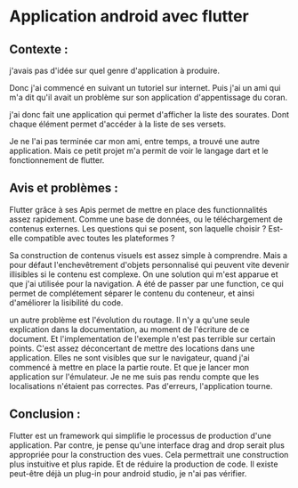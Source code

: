 # Application android avec flutter

## Contexte :


j'avais pas d'idée sur quel genre d'application à produire.

Donc j'ai commencé en suivant un tutoriel sur internet. Puis j'ai un ami qui m'a dit qu'il avait un problème sur son application d'appentissage du coran.

j'ai donc fait une application qui permet d'afficher la liste des sourates. Dont chaque élément permet d'accéder à la liste
de ses versets.

Je ne l'ai pas terminée car mon ami, entre temps, a trouvé une autre application. Mais ce petit projet m'a permit de voir le langage
dart et le fonctionnement de flutter.


## Avis et problèmes :

Flutter grâce à ses Apis permet de mettre en place des functionnalités assez rapidement. Comme une base de données, ou le téléchargement de contenus externes. Les questions qui se posent, son laquelle choisir ? Est-elle compatible avec toutes les plateformes ?

Sa construction de contenus visuels est assez simple à comprendre. Mais a pour défaut l'enchevêtrement d'objets personnalisé qui peuvent vite devenir illisibles si le contenu est complexe. On une solution qui m'est apparue et que j'ai utilisée pour la navigation. A été de passer par une function, ce qui permet de complétement séparer le contenu du conteneur, et ainsi d'améliorer la lisibilité du code.

un autre problème est l'évolution du routage. Il n'y a qu'une seule explication dans la documentation, au moment de l'écriture de ce document. Et l'implementation de l'exemple n'est pas terrible sur certain points. C'est assez déconcertant de mettre des locations
dans une application. Elles ne sont visibles que sur le navigateur, quand j'ai commencé à mettre en place la partie route. Et que je lancer mon application sur l'émulateur. Je ne me suis pas rendu compte que les localisations n'étaient pas correctes.
Pas d'erreurs, l'application tourne.

## Conclusion :

Flutter est un framework qui simplifie le processus de production d'une application. Par contre, je pense qu'une interface drag and 
drop serait plus appropriée pour la construction des vues. Cela permettrait une construction plus instuitive et plus rapide.
Et de réduire la production de code. Il existe peut-être déjà un plug-in pour android studio, je n'ai pas vérifier.


